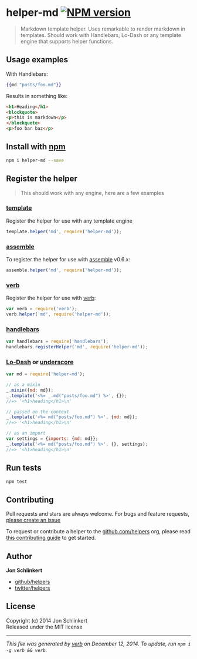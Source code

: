 # helper-md [![NPM version](https://badge.fury.io/js/helper-md.svg)](http://badge.fury.io/js/helper-md)

> Markdown template helper. Uses remarkable to render markdown in templates. Should work with Handlebars, Lo-Dash or any template engine that supports helper functions.


## Usage examples

With Handlebars:

```handlebars
{{md "posts/foo.md"}}
```

Results in something like:


```html
<h1>Heading</h1>
<blockquote>
<p>this is markdown</p>
</blockquote>
<p>foo bar baz</p>
```

## Install with [npm](npmjs.org)

```bash
npm i helper-md --save
```


## Register the helper

> This should work with any engine, here are a few examples

### [template]

Register the helper for use with any template engine

```js
template.helper('md', require('helper-md'));
```

### [assemble]

To register the helper for use with [assemble] v0.6.x:

```js
assemble.helper('md', require('helper-md'));
```

### [verb]

Register the helper for use with [verb]:

```js
var verb = require('verb');
verb.helper('md', require('helper-md'));
```

### [handlebars]

```js
var handlebars = require('handlebars');
handlebars.registerHelper('md', require('helper-md'));
```

### [Lo-Dash] or [underscore]

```js
var md = require('helper-md');

// as a mixin
_.mixin({md: md});
_.template('<%= _.md("posts/foo.md") %>', {});
//=> '<h1>heading</h1>\n'

// passed on the context
_.template('<%= md("posts/foo.md") %>', {md: md});
//=> '<h1>heading</h1>\n'

// as an import
var settings = {imports: {md: md}};
_.template('<%= md("posts/foo.md") %>', {}, settings);
//=> '<h1>heading</h1>\n'
```


## Run tests

```bash
npm test
```


## Contributing
Pull requests and stars are always welcome. For bugs and feature requests, [please create an issue](https://github.com/helpers/helper-md/issues)

To request or contribute a helper to the [github.com/helpers][helpers] org, please read [this contributing guide][guide] to get started.

## Author

**Jon Schlinkert**
 
+ [github/helpers](https://github.com/helpers)
+ [twitter/helpers](http://twitter.com/helpers) 

## License
Copyright (c) 2014 Jon Schlinkert  
Released under the MIT license

***

_This file was generated by [verb](https://github.com/assemble/verb) on December 12, 2014. To update, run `npm i -g verb && verb`._

[assemble]: https://github.com/assemble/assemble
[generator-verb]: https://github.com/assemble/generator-verb
[handlebars-helpers]: https://github.com/assemble/handlebars-helpers/
[handlebars]: https://github.com/wycats/handlebars.js/
[helpers]: https://github.com/helpers
[Lo-Dash]: https://lodash.com/
[template]: https://github.com/jonschlinkert/template
[underscore]: https://github.com/jashkenas/underscore
[verb]: https://github.com/assemble/verb
[guide]: https://github.com/helpers/requests
